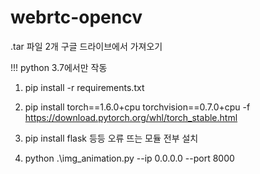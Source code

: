 # webrtc-opencv
.tar 파일 2개 구글 드라이브에서 가져오기 

!!! python 3.7에서만 작동 

1. pip install -r requirements.txt
2. pip install torch==1.6.0+cpu torchvision==0.7.0+cpu -f https://download.pytorch.org/whl/torch_stable.html

3. pip install flask 등등 오류 뜨는 모듈 전부 설치

4. python .\img_animation.py  --ip 0.0.0.0 --port 8000
